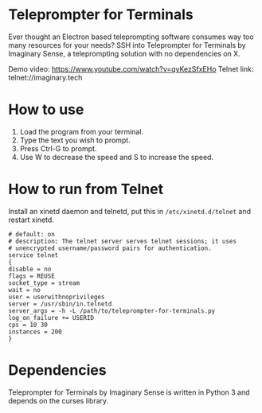 # Teleprompter for Terminals
Ever thought an Electron based teleprompting software consumes way too many resources for your needs? SSH into Teleprompter for Terminals by Imaginary Sense, a teleprompting solution with no dependencies on X.

Demo video: https://www.youtube.com/watch?v=qyKezSfxEHo
Telnet link: telnet://imaginary.tech

# How to use
1. Load the program from your terminal.
2. Type the text you wish to prompt.
3. Press Ctrl-G to prompt.
4. Use W to decrease the speed and S to increase the speed.

# How to run from Telnet
Install an xinetd daemon and telnetd, put this in `/etc/xinetd.d/telnet` and restart xinetd.
```
# default: on
# description: The telnet server serves telnet sessions; it uses
# unencrypted username/password pairs for authentication.
service telnet
{
disable = no
flags = REUSE
socket_type = stream
wait = no
user = userwithnoprivileges
server = /usr/sbin/in.telnetd
server_args = -h -L /path/to/teleprompter-for-terminals.py
log_on_failure += USERID
cps = 10 30
instances = 200
}
```
# Dependencies
Teleprompter for Terminals by Imaginary Sense is written in Python 3 and depends on the curses library.
